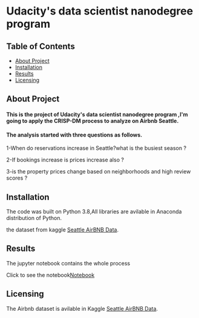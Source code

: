 # Udacity's data scientist nanodegree program 
## Table of Contents
* [About Project](https://github.com/Razanaziz0/Udacity_data_scientist_course/blob/main/README.md#about-project) 
* [Installation](https://github.com/Razanaziz0/Udacity_data_scientist_course/blob/main/README.md#installation)
* [Results](https://github.com/Razanaziz0/Udacity_data_scientist_course/blob/main/README.md#results)
* [Licensing](https://github.com/Razanaziz0/Udacity_data_scientist_course/blob/main/README.md#licensing)
## About Project
#### This is the project of Udacity's data scientist nanodegree program ,I'm going to apply the CRISP-DM process to analyze on Airbnb Seattle.

#### The analysis started with three questions as follows.

1-When do reservations increase in Seattle?what is the busiest season ?

2-If bookings increase is prices increase also ?

3-is the property prices change based on neighborhoods and high review scores ?
## Installation

The code was built on Python 3.8,All libraries are avilable in Anaconda distribution of Python. 

the dataset from kaggle [Seattle AirBNB Data](https://www.kaggle.com/airbnb/seattle/data).


## Results
The jupyter notebook contains the whole process

Click to see the notebook[Notebook](https://github.com/Razanaziz0/Udacity_data_scientist_course/blob/main/Udacity_p1_notebook%20-%20Copy.ipynb)

## Licensing
The Airbnb dataset is avilable in Kaggle [Seattle AirBNB Data](https://www.kaggle.com/airbnb/seattle/data).
